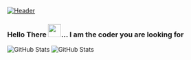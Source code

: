 [![Header](https://github.com/tanmaysharma015/tanmaysharma015/blob/main/assets/Banner.gif "Header")](https://github.com/tanmaysharma015)
### <p align="center;">Hello There <img src="https://github.com/tanmaysharma015/tanmaysharma015/blob/main/assets/wave.gif" width="30px">... I am the coder you are looking for</p> 

![GitHub Stats](https://github-readme-stats.vercel.app/api?username=tanmaysharma015&show_icons=true&theme=midnight-purple)
![GitHub Stats](https://github-readme-stats.vercel.app/api/top-langs/?username=tanmaysharma015&show_icons=true&theme=midnight-purple)

